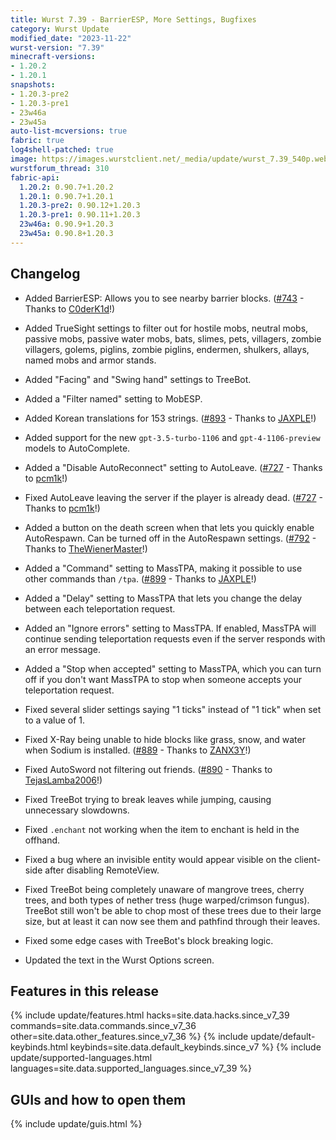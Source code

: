 ```yaml
---
title: Wurst 7.39 - BarrierESP, More Settings, Bugfixes
category: Wurst Update
modified_date: "2023-11-22"
wurst-version: "7.39"
minecraft-versions:
- 1.20.2
- 1.20.1
snapshots:
- 1.20.3-pre2
- 1.20.3-pre1
- 23w46a
- 23w45a
auto-list-mcversions: true
fabric: true
log4shell-patched: true
image: https://images.wurstclient.net/_media/update/wurst_7.39_540p.webp
wurstforum_thread: 310
fabric-api:
  1.20.2: 0.90.7+1.20.2
  1.20.1: 0.90.7+1.20.1
  1.20.3-pre2: 0.90.12+1.20.3
  1.20.3-pre1: 0.90.11+1.20.3
  23w46a: 0.90.9+1.20.3
  23w45a: 0.90.8+1.20.3
---
```

## Changelog

- Added BarrierESP: Allows you to see nearby barrier blocks. ([#743](https://github.com/Wurst-Imperium/Wurst7/pull/743) - Thanks to [C0derK1d](https://github.com/C0derK1d)!)

- Added TrueSight settings to filter out for hostile mobs, neutral mobs, passive mobs, passive water mobs, bats, slimes, pets, villagers, zombie villagers, golems, piglins, zombie piglins, endermen, shulkers, allays, named mobs and armor stands.

- Added "Facing" and "Swing hand" settings to TreeBot.

- Added a "Filter named" setting to MobESP.

- Added Korean translations for 153 strings. ([#893](https://github.com/Wurst-Imperium/Wurst7/pull/893) - Thanks to [JAXPLE](https://github.com/JAXPLE)!)

- Added support for the new `gpt-3.5-turbo-1106` and `gpt-4-1106-preview` models to AutoComplete.

- Added a "Disable AutoReconnect" setting to AutoLeave. ([#727](https://github.com/Wurst-Imperium/Wurst7/pull/727) - Thanks to [pcm1k](https://github.com/pcm1k)!)

- Fixed AutoLeave leaving the server if the player is already dead. ([#727](https://github.com/Wurst-Imperium/Wurst7/pull/727) - Thanks to [pcm1k](https://github.com/pcm1k)!)

- Added a button on the death screen when that lets you quickly enable AutoRespawn. Can be turned off in the AutoRespawn settings. ([#792](https://github.com/Wurst-Imperium/Wurst7/pull/792) - Thanks to [TheWienerMaster](https://github.com/TheWienerMaster)!)

- Added a "Command" setting to MassTPA, making it possible to use other commands than `/tpa`. ([#899](https://github.com/Wurst-Imperium/Wurst7/pull/899) - Thanks to [JAXPLE](https://github.com/JAXPLE)!)

- Added a "Delay" setting to MassTPA that lets you change the delay between each teleportation request.

- Added an "Ignore errors" setting to MassTPA. If enabled, MassTPA will continue sending teleportation requests even if the server responds with an error message.

- Added a "Stop when accepted" setting to MassTPA, which you can turn off if you don't want MassTPA to stop when someone accepts your teleportation request.

- Fixed several slider settings saying "1 ticks" instead of "1 tick" when set to a value of 1.

- Fixed X-Ray being unable to hide blocks like grass, snow, and water when Sodium is installed. ([#889](https://github.com/Wurst-Imperium/Wurst7/pull/889) - Thanks to [ZANX3Y](https://github.com/ZANX3Y)!)

- Fixed AutoSword not filtering out friends. ([#890](https://github.com/Wurst-Imperium/Wurst7/pull/890) - Thanks to [TejasLamba2006](https://github.com/TejasLamba2006)!)

- Fixed TreeBot trying to break leaves while jumping, causing unnecessary slowdowns.

- Fixed `.enchant` not working when the item to enchant is held in the offhand.

- Fixed a bug where an invisible entity would appear visible on the client-side after disabling RemoteView.

- Fixed TreeBot being completely unaware of mangrove trees, cherry trees, and both types of nether tress (huge warped/crimson fungus). TreeBot still won't be able to chop most of these trees due to their large size, but at least it can now see them and pathfind through their leaves.

- Fixed some edge cases with TreeBot's block breaking logic.

- Updated the text in the Wurst Options screen.

## Features in this release

{% include update/features.html hacks=site.data.hacks.since_v7_39 commands=site.data.commands.since_v7_36 other=site.data.other_features.since_v7_36 %}
{% include update/default-keybinds.html keybinds=site.data.default_keybinds.since_v7 %}
{% include update/supported-languages.html languages=site.data.supported_languages.since_v7_39 %}

## GUIs and how to open them

{% include update/guis.html %}
